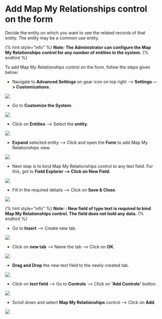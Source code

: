 # Add Map My Relationships control on the form

Decide the entity on which you want to see the related records of that entity. The entity may be a common use entity.

{% hint style="info" %}
**Note: The Administrator can configure the Map My Relationships control for any number of entities in the system.**
{% endhint %}

To add Map My Relationships control on the form, follow the steps given below:

* Navigate to **Advanced Settings** on gear icon on top right --> **Settings --> Customizations.**

![](../../.gitbook/assets/Add\_11.png)

* Go to **Customize the System.**

![](../../.gitbook/assets/Add\_12.png)

* Click on **Entities** --> Select the **entity.**

![](../../.gitbook/assets/Add\_2.png)

* **Expand** selected entity --> Click and open the **Form** to add Map My Relationships view.

![](../../.gitbook/assets/Add\_3.png)

* Next step is to bind Map My Relationships control to any text field. For this, got to **Field Explorer --> Click on New Field.**

![](../../.gitbook/assets/Add\_4.png)

* Fill in the required details --> Click on **Save & Close**.

![](../../.gitbook/assets/Add\_5.png)

{% hint style="info" %}
**Note: : New field of type text is required to bind Map My Relationships control. The field does not hold any data.**
{% endhint %}

* Go to **Insert** --> Create new tab.

![](../../.gitbook/assets/Add\_6.png)

* Click on **new tab** --> Name the tab --> Click on **OK**.

![](../../.gitbook/assets/Add\_7.png)

* **Drag and Drop**  the new text field to the newly created tab.

![](../../.gitbook/assets/Add\_8.png)

* Click on **text field** --> Go to **Controls** --> Click on **'Add Controls'** button.

![](../../.gitbook/assets/Add\_9.png)

* Scroll down and select **Map My Relationships** control --> Click on **Add**.

![](../../.gitbook/assets/Add\_10.png)
